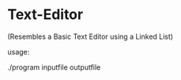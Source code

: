 # Text-Editor

(Resembles a Basic Text Editor using a Linked List)


usage:

./program inputfile outputfile
